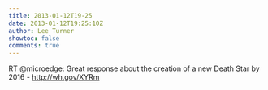 ```yaml
---
title: 2013-01-12T19-25
date: 2013-01-12T19:25:10Z
author: Lee Turner
showtoc: false
comments: true
---
```


RT @microedge: Great response about the creation of a new Death Star by 2016 - http://wh.gov/XYRm

